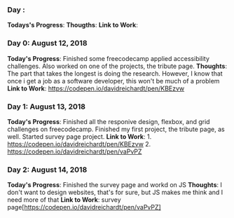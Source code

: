 <!-- # 100 Days Of Code - Log

### Day 0: February 30, 2016 (Example 1)
##### (delete me or comment me out)

**Today's Progress**: Fixed CSS, worked on canvas functionality for the app.

**Thoughts:** I really struggled with CSS, but, overall, I feel like I am slowly getting better at it. Canvas is still new for me, but I managed to figure out some basic functionality.

**Link to work:** [Calculator App](http://www.example.com)

### Day 0: February 30, 2016 (Example 2)
##### (delete me or comment me out)

**Today's Progress**: Fixed CSS, worked on canvas functionality for the app.

**Thoughts**: I really struggled with CSS, but, overall, I feel like I am slowly getting better at it. Canvas is still new for me, but I managed to figure out some basic functionality.

**Link(s) to work**: [Calculator App](http://www.example.com)


### Day 1: June 27, Monday

**Today's Progress**: I've gone through many exercises on FreeCodeCamp.

**Thoughts** I've recently started coding, and it's a great feeling when I finally solve an algorithm challenge after a lot of attempts and hours spent.

**Link(s) to work**
1. [Find the Longest Word in a String](https://www.freecodecamp.com/challenges/find-the-longest-word-in-a-string)
2. [Title Case a Sentence](https://www.freecodecamp.com/challenges/title-case-a-sentence) -->

### Day :
**Todays's Progress**:
**Thougths**:
**Link to Work**:

### Day 0: August 12, 2018 
**Today's Progress**: Finished some freecodecamp applied accessibility challenges. Also worked on one of the projects, the tribute page.
**Thoughts**: The part that takes the longest is doing the research. However, I know that once i get a job as a software developer, this won't be much of a problem
**Link to Work**: https://codepen.io/davidreichardt/pen/KBEzvw

### Day 1: August 13, 2018
**Today's Progress**: Finished all the responive design, flexbox, and grid challenges on freecodecamp. Finished my first project, the tribute page, as well. Started survey page project.
**Link to Work**: 1. https://codepen.io/davidreichardt/pen/KBEzvw 2. https://codepen.io/davidreichardt/pen/vaPvPZ

### Day 2: August 14, 2018
**Today's Progress**: Finished the survey page and workd on JS
**Thoughts**: I don't want to design websites, that's for sure, but JS makes me think and I need more of that
**Link to Work**: survey page[https://codepen.io/davidreichardt/pen/vaPvPZ]